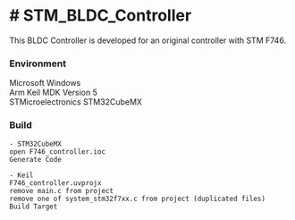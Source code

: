 # # STM_BLDC_Controller

This BLDC Controller is developed for an original controller with STM F746.

### Environment

Microsoft Windows  
Arm Keil MDK Version 5  
STMicroelectronics STM32CubeMX  

### Build

```
- STM32CubeMX  
open F746_controller.ioc  
Generate Code  

- Keil  
F746_controller.uvprojx  
remove main.c from project
remove one of system_stm32f7xx.c from project (duplicated files)  
Build Target  
```
